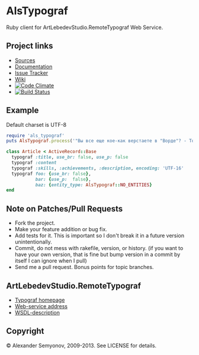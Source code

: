 # AlsTypograf

Ruby client for ArtLebedevStudio.RemoteTypograf Web Service.

## Project links

* [Sources](https://github.com/alsemyonov/als_typograf)
* [Documentation](http://rubydoc.info/gems/als_typograf)
* [Issue Tracker](https://github.com/alsemyonov/als_typograf/issues)
* [Wiki](https://github.com/alsemyonov/als_typograf/wiki)
* [![Code Climate](https://codeclimate.com/github/alsemyonov/als_typograf.png)](https://codeclimate.com/github/alsemyonov/als_typograf)
* [![Build Status](https://travis-ci.org/alsemyonov/als_typograf.png?branch=master)](http://travis-ci.org/alsemyonov/als_typograf)

## Example

Default charset is UTF-8

```ruby
require 'als_typograf'
puts AlsTypograf.process('"Вы все еще кое-как верстаете в "Ворде"? - Тогда мы идем к вам!"')

class Article < ActiveRecord::Base
  typograf :title, use_br: false, use_p: false
  typograf :content
  typograf :skills, :achievements, :description, encoding: 'UTF-16'
  typograf foo: {use_br: false},
           bar: {use_p:  false},
           baz: {entity_type: AlsTypograf::NO_ENTITIES}
end
```

## Note on Patches/Pull Requests

* Fork the project.
* Make your feature addition or bug fix.
* Add tests for it. This is important so I don't break it in a
  future version unintentionally.
* Commit, do not mess with rakefile, version, or history.
  (if you want to have your own version, that is fine but bump version in a commit by itself I can ignore when I pull)
* Send me a pull request. Bonus points for topic branches.

## ArtLebedevStudio.RemoteTypograf

* [Typograf homepage](http://typograf.artlebedev.ru/)
* [Web-service address](http://typograf.artlebedev.ru/webservices/typograf.asmx)
* [WSDL-description](http://typograf.artlebedev.ru/webservices/typograf.asmx?WSDL)

## Copyright

© Alexander Semyonov, 2009-2013. See LICENSE for details.
